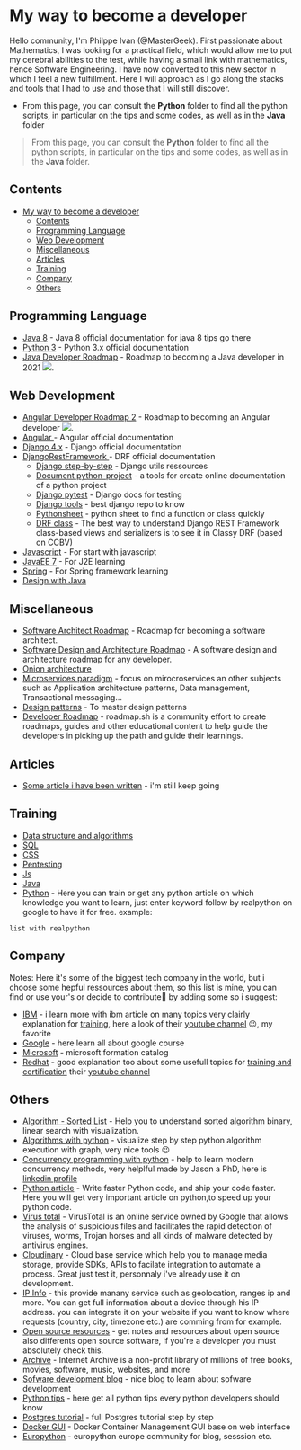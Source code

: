 # My way to become a developer

Hello community, I'm Philppe Ivan (@MasterGeek). First passionate about Mathematics, I was looking for a practical field, which would allow me to put my cerebral abilities to the test, while having a small link with mathematics, hence Software Engineering. I have now converted to this new sector in which I feel a new fulfillment. Here I will approach as I go along the stacks and tools that I had to use and those that I will still discover.

+ From this page, you can consult the **Python** folder to find all the python scripts, in particular on the tips and some codes, as well as in the **Java** folder

> From this page, you can consult the **Python** folder to find all the python scripts, in particular on the tips and some codes, as well as in the **Java** folder.


## Contents
- [My way to become a developer](#my-way-to-become-a-developer)
  - [Contents](#contents)
  - [Programming Language](#programming-language)
  - [Web Development](#web-development)
  - [Miscellaneous](#miscellaneous)
  - [Articles](#articles)
  - [Training](#training)
  - [Company](#company)
  - [Others](#others)
## Programming Language
- [Java 8](https://docs.oracle.com/javase/8/docs/api/) - Java 8 official documentation
for java 8 tips go there [](https://java8tips.readthedocs.io/en/stable/) 
- [Python 3](https://docs.python.org/3/) - Python 3.x official documentation
- [Java Developer Roadmap](https://github.com/s4kibs4mi/java-developer-roadmap) - Roadmap to becoming a Java developer in 2021 [<img src="https://img.shields.io/badge/Roadmap-2021-green.svg">](https://github.com/s4kibs4mi/java-developer-roadmap).


## Web Development
- [Angular Developer Roadmap 2](https://github.com/saifaustcse/angular-developer-roadmap) - Roadmap to becoming an Angular developer [<img src="https://img.shields.io/badge/Roadmap-2021-green.svg">](https://github.com/saifaustcse/angular-developer-roadmap).
- [Angular ](https://angular.io/) - Angular official documentation
- [Django 4.x](https://docs.djangoproject.com/en/4.1/) - Django official documentation
- [ DjangoRestFramework ](https://www.django-rest-framework.org/) - DRF official documentation
  - [Django step-by-step](https://books.agiliq.com/en/latest/README.html) - Django utils ressources
  - [Document python-project](https://www.mkdocs.org/) - a tools for create online documentation of a python project
  - [Django pytest](https://pytest-django.readthedocs.io/en/latest/) - Django docs for testing 
  - [Django tools](https://django.wtf/) - best django repo to know
  - [Pythonsheet](https://www.pythoncheatsheet.org/) - python sheet to find a function or class quickly
  - [DRF class](https://www.cdrf.co/) - The best way to understand Django REST Framework class-based views and serializers is to see it in Classy DRF (based on CCBV)
- [Javascript](https://developer.mozilla.org/fr/docs/Web/JavaScript) - For start with javascript
- [JavaEE 7](https://docs.oracle.com/javaee/7/index.html) - For J2E learning
- [Spring](https://docs.spring.io/spring-framework/docs/current/reference/html/) - For Spring framework learning
- [Design with Java](https://java-design-patterns.com/)

## Miscellaneous
- [Software Architect Roadmap](https://github.com/AlaaAttya/software-architect-roadmap) - Roadmap for becoming a software architect.
- [Software Design and Architecture Roadmap](https://github.com/stemmlerjs/software-design-and-architecture-roadmap) - A software design and architecture roadmap for any developer.
- [Onion architecture](https://jeffreypalermo.com/2008/07/the-onion-architecture-part-1/)
- [Microservices paradigm](https://microservices.io/) - focus on mirocroservices an other subjects such as Application architecture patterns, Data management, Transactional messaging...
- [Design patterns](https://refactoring.guru/fr/design-patterns) - To master design patterns
- [Developer Roadmap](https://roadmap.sh/) - roadmap.sh is a community effort to create roadmaps, guides and other educational content to help guide the developers in picking up the path and guide their learnings.

## Articles
- [Some article i have been written](https://medium.com/@philippeivan.com) - i'm still keep going

## Training
- [Data structure and algorithms](https://leetcode.com/) 
- [SQL ](https://sqlzoo.net/wiki/SQL_Tutorial) 
- [CSS](https://cssbatle.dev/) 
- [Pentesting](https://tryhackme.com/)
- [Js](https://jschallenger.com)
- [Java](https://education.oracle.com/software/java/pFamily_48)
- [Python](https://realpython.com/) - Here you can train or get any python article on which knowledge 
you want to learn, just enter keyword follow by realpython on google to have it for free. example: 
```
list with realpython
```

## Company

Notes: Here it's some of the biggest tech company in the world, but i choose some hepful ressources about them, so this list is mine, you can find or use your's or decide to contribute🙂 by adding some so i suggest:

- [IBM](https://www.ibm.com/topics/) - i learn more with ibm article on many topics very clairly explanation for [training](https://www.ibm.com/training/), here a look of their [youtube channel](https://www.youtube.com/@IBMTechnology) 😉, my favorite
- [Google](https://learning.google/) - here learn all about google course
- [Microsoft](https://learn.microsoft.com/fr-fr/training/) - microsoft formation catalog
- [Redhat](https://www.redhat.com/fr/topics/) - good explanation too about some usefull topics
for [training and certification](https://www.redhat.com/fr/services/training-and-certification) their [youtube channel](https://www.youtube.com/@redhat)

## Others
- [Algorithm - Sorted List](https://www.cs.usfca.edu/~galles/visualization/Search.html) - Help you to understand sorted algorithm binary, linear search with visualization.
- [Algorithms with python](https://cscircles.cemc.uwaterloo.ca/visualize/) - visualize step by step python algorithm execution with graph, very nice tools 😉 
- [Concurrency programming with python](https://superfastpython.com/) - help to  learn modern concurrency methods, very helplful made by Jason a PhD, here is [linkedin profile](https://www.linkedin.com/in/jasonbrownlee/)  
- [Python article](https://pythonspeed.com/) - Write faster Python code, and ship your code faster. Here you will get very important article on python,to speed up your python code.
- [Virus total](https://www.virustotal.com/gui/home/upload) - VirusTotal is an online service owned by Google that allows the analysis of suspicious files and facilitates the rapid detection of viruses, worms, Trojan horses and all kinds of malware detected by antivirus engines. 
- [Cloudinary](https://cloudinary.com/) - Cloud base service which help you to manage media storage, provide SDKs, APIs to facilate integration to automate a process. Great just test it, personnaly i've already use it on development.
- [IP Info](https://ipinfo.io/) - this provide manany service such as geolocation, ranges ip and more. You can get full information about a device through his IP address. you can integrate it on your website if you want to know where requests (country, city, timezone etc.)  are comming from for example.
- [Open source resources](https://opensource.com/resources/) - get notes and resources about open source also differents open source software, if you're a developer you must absolutely check this.
- [Archive](https://archive.org/) - Internet Archive is a non-profit library of millions of free books, movies, software, music, websites, and more
- [Sofware development blog](https://enterprisecraftsmanship.com/) - nice blog to learn about sofware development
- [Python tips](https://book.pythontips.com/) - here get all python tips every python developers should know
- [Postgres tutorial](https://www.postgresqltutorial.com/) - full Postgres tutorial step by step
- [Docker GUI](https://dokemon.dev/) - Docker Container Management GUI base on web interface
- [Europython](https://ep2023.europython.eu/) - europython europe community for blog, sesssion etc.


<!-- 
    step by step to build a scalable
    django application such as e-commerce app : to search on website (Linkdln)
-->
